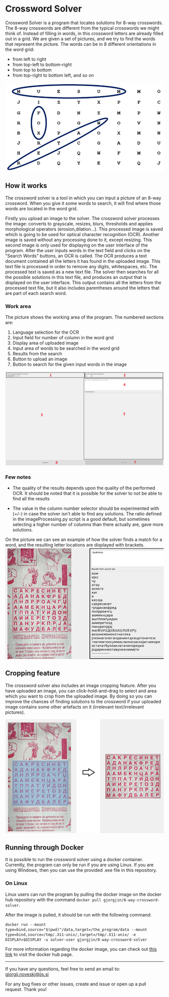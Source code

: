 # Crossword Solver

Crossword Solver is a program that locates solutions for 8-way crosswords.
The 8-way crosswords are different from the typical crosswords we might think of.
Instead of filling in words, in this crossword letters are already filled out in a grid.
We are given a set of pictures, and we try to find the words that represent the picture.
The words can be in 8 different orientations in the word grid:
- from left to right
- from top-left to bottom-right
- from top to bottom
- from top-right to bottom left, and so on

![Example image of an eight way crossword](./images_for_readme/example-8-way-crossword.png)

## How it works
The crossword solver is a tool in which you can input a picture of an 8-way crossword. When
you give it some words to search, it will find where those words are located in the word grid.

Firstly you upload an image to the solver. The crossword solver processes the image: converts to grayscale, resizes, blurs,
thresholds and applies morphological operators (erosion,dilation...). This processed image is saved which is going to be used for optical character recognition (OCR).
Another image is saved without any processing done to it, except resizing. This second image is only used for displaying on the user interface of the program.
After the user inputs words in the text field and clicks on the "Search Words" buttons, an OCR is called. The OCR 
produces a text document contained all the letters it has found in the uploaded image. This text file is processed
in order to remove any digits, whitespaces, etc. The processed text is saved as a new text file. The solver then 
searches for all the possible solutions in this text file, and produces an output that is displayed on the user interface.
This output contains all the letters from the processed text file, but it also includes parentheses around the letters
that are part of each search word.


### Work area
The picture shows the working area of the program. The numbered sections are:
1. Language selection for the OCR
2. Input field for number of column in the word grid
3. Display area of uploaded image
4. Input area of words to be searched in the word grid
5. Results from the search
6. Button to upload an image
7. Button to search for the given input words in the image

![Work area of the program](./images_for_readme/work-area.png)


### Few notes
- The quality of the results depends upon the quality of the performed OCR. It should be noted that it is possible for the solver
to not be able to find all the results
  
- The value in the column number selector should be experimented with (+/-) in case the solver isn't able to find any solutions.
  The ratio defined in the imageProcessing.py script is a good default, but sometimes selecting a higher number of 
  columns than there actually are, gave more solutions.
  
On the picture we can see an example of how the solver finds a match for a word, and the resulting letter
locations are displayed with brackets.
![Example of cropping feature](./images_for_readme/example_results.png)

## Cropping feature
The crossword solver also includes an image cropping feature. After you have uploaded an image, you can click-hold-and-drag to select
and area which you want to crop from the uploaded image. By doing so you can improve the chances of finding solutions to the crossword if your uploaded
image contains some other artefacts on it (irrelevant text/irrelevant pictures).

![Example of cropping feature](./images_for_readme/cropping-feature.png)

## Running through Docker
It is possible to run the crossword solver using a docker container. Currently, the program can only be run if you are using Linux. If 
you are using Windows, then you can use the provided .exe file in this repository.

### On Linux
Linux users can run the program by pulling the docker image 
on the docker hub repository with the command `docker pull gjorgjin/8-way-crossword-solver`.

After the image is pulled, it should be run with the following command: 

```
docker run --mount type=bind,source="$(pwd)"/data,target=/the_program/data --mount type=bind,source=/tmp/.X11-unix/,target=/tmp/.X11-unix/ -e DISPLAY=$DISPLAY -u solver-user gjorgjin/8-way-crossword-solver
```

For more information regarding the docker image, you can check out [this link](https://hub.docker.com/r/gjorgjin/8-way-crossword-solver) 
to visit the docker hub page. 

-------------
If you have any questions, feel free to send an email to: gjorgji.noveski@ijs.si

For any bug fixes or other issues, create and issue or open up a pull request.
Thank you!
